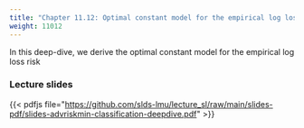 ```yaml
---
title: "Chapter 11.12: Optimal constant model for the empirical log loss risk"
weight: 11012
---
```

In this deep-dive, we derive the optimal constant model for the empirical log loss risk 

<!--more-->

### Lecture slides

{{< pdfjs file="https://github.com/slds-lmu/lecture_sl/raw/main/slides-pdf/slides-advriskmin-classification-deepdive.pdf" >}}
